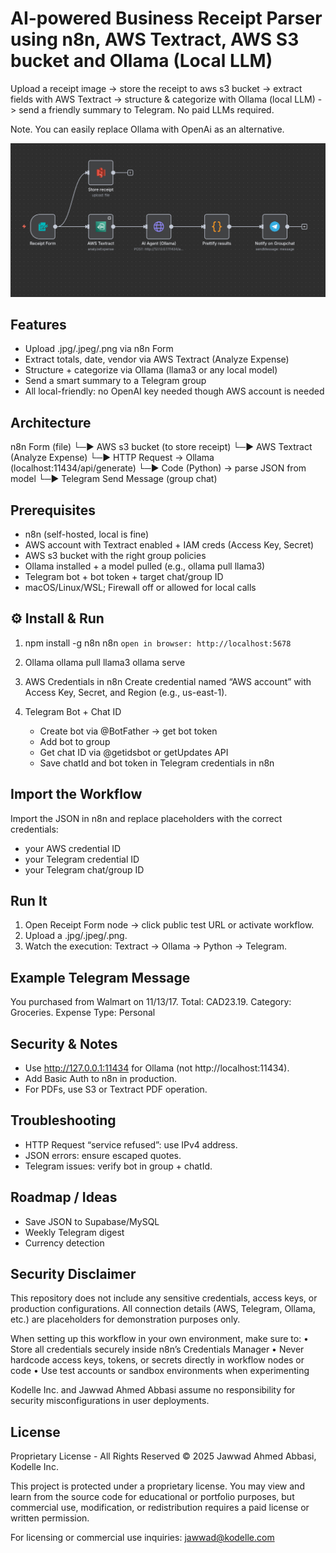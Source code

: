 AI-powered Business Receipt Parser using n8n, AWS Textract, AWS S3 bucket and Ollama (Local LLM)
==================================================================================================

Upload a receipt image -> store the receipt to aws s3 bucket -> extract fields with AWS Textract -> structure & categorize with Ollama (local LLM) -> send a friendly summary to Telegram. No paid LLMs required.

Note. You can easily replace Ollama with OpenAi as an alternative.

![n8n Workflow Overview](./workflow.jpg)

Features
-----------
- Upload .jpg/.jpeg/.png via n8n Form
- Extract totals, date, vendor via AWS Textract (Analyze Expense)
- Structure + categorize via Ollama (llama3 or any local model)
- Send a smart summary to a Telegram group
- All local-friendly: no OpenAI key needed though AWS account is needed

Architecture
----------------
n8n Form (file)
    └─▶ AWS s3 bucket (to store receipt)
    └─▶ AWS Textract (Analyze Expense)
        └─▶ HTTP Request -> Ollama (localhost:11434/api/generate)
             └─▶ Code (Python) -> parse JSON from model
                  └─▶ Telegram Send Message (group chat)

Prerequisites
----------------
- n8n (self-hosted, local is fine)
- AWS account with Textract enabled + IAM creds (Access Key, Secret)
- AWS s3 bucket with the right group policies
- Ollama installed + a model pulled (e.g., ollama pull llama3)
- Telegram bot + bot token + target chat/group ID
- macOS/Linux/WSL; Firewall off or allowed for local calls

⚙️ Install & Run
----------------
1) npm install -g n8n
    n8n
    ```open in browser: http://localhost:5678```

2) Ollama
    ollama pull llama3
    ollama serve

3) AWS Credentials in n8n
    Create credential named “AWS account” with Access Key, Secret, and Region (e.g., us-east-1).

4) Telegram Bot + Chat ID
    - Create bot via @BotFather -> get bot token
    - Add bot to group
    - Get chat ID via @getidsbot or getUpdates API
    - Save chatId and bot token in Telegram credentials in n8n

Import the Workflow
-----------------------
Import the JSON in n8n and replace placeholders with the correct credentials:
- your AWS credential ID
- your Telegram credential ID
- your Telegram chat/group ID

Run It
----------
1. Open Receipt Form node -> click public test URL or activate workflow.
2. Upload a .jpg/.jpeg/.png.
3. Watch the execution: Textract -> Ollama -> Python -> Telegram.

Example Telegram Message
---------------------------
You purchased from Walmart on 11/13/17.
Total: CAD23.19. Category: Groceries. Expense Type: Personal

Security & Notes
-------------------
- Use http://127.0.0.1:11434 for Ollama (not http://localhost:11434).
- Add Basic Auth to n8n in production.
- For PDFs, use S3 or Textract PDF operation.

Troubleshooting
-------------------
- HTTP Request “service refused”: use IPv4 address.
- JSON errors: ensure escaped quotes.
- Telegram issues: verify bot in group + chatId.

Roadmap / Ideas
-------------------
- Save JSON to Supabase/MySQL
- Weekly Telegram digest
- Currency detection

Security Disclaimer
----------------------
This repository does not include any sensitive credentials, access keys, or production configurations.
All connection details (AWS, Telegram, Ollama, etc.) are placeholders for demonstration purposes only.

When setting up this workflow in your own environment, make sure to:
• Store all credentials securely inside n8n’s Credentials Manager
• Never hardcode access keys, tokens, or secrets directly in workflow nodes or code
• Use test accounts or sandbox environments when experimenting

Kodelle Inc. and Jawwad Ahmed Abbasi assume no responsibility for security misconfigurations in user deployments.

License
-----------
Proprietary License - All Rights Reserved
© 2025 Jawwad Ahmed Abbasi, Kodelle Inc.

This project is protected under a proprietary license.
You may view and learn from the source code for educational or portfolio purposes,
but commercial use, modification, or redistribution requires a paid license or written permission.

For licensing or commercial use inquiries: jawwad@kodelle.com